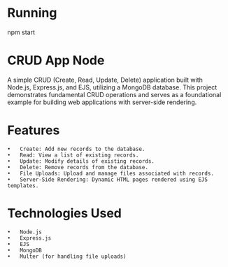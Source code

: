 # Running 

npm start

# CRUD App Node

A simple CRUD (Create, Read, Update, Delete) application built with Node.js, Express.js, and EJS, utilizing a MongoDB database. This project demonstrates fundamental CRUD operations and serves as a foundational example for building web applications with server-side rendering.

# Features
	•	Create: Add new records to the database.
	•	Read: View a list of existing records.
	•	Update: Modify details of existing records.
	•	Delete: Remove records from the database.
	•	File Uploads: Upload and manage files associated with records.
	•	Server-Side Rendering: Dynamic HTML pages rendered using EJS templates.

# Technologies Used
	•	Node.js
	•	Express.js
	•	EJS
	•	MongoDB
	•	Multer (for handling file uploads)
